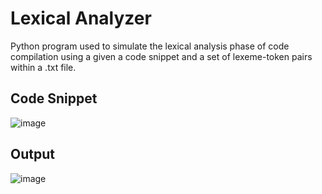 # Lexical Analyzer

Python program used to simulate the lexical analysis phase of code compilation using a given a code snippet and a set of lexeme-token pairs within a .txt file.

## Code Snippet

![image](https://github.com/DannyCamacho/lexicalanalyzer/assets/91514165/f6721d2e-9662-490a-9026-0c1294a61aaf)

## Output

![image](https://github.com/DannyCamacho/lexicalanalyzer/assets/91514165/e6dfc5d2-dd0a-4efe-9774-5d20cfe2e5dc)

